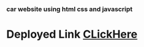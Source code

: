 ### car website using html css and javascript

# Deployed Link [CLickHere](https://neon-chebakia-9af97b.netlify.app)
